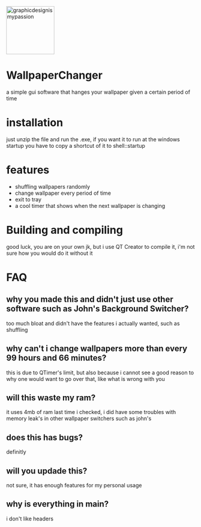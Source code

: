 <img width="128" height="128" alt="graphicdesignismypassion" src="https://github.com/user-attachments/assets/6d4bf480-bf14-4f33-9e16-e098393fdf2a" /> 

# WallpaperChanger

a simple gui software that hanges your wallpaper given a certain period of time


# installation
just unzip the file and run the .exe, if you want it to run at the windows startup you have to copy a shortcut of it to shell::startup

# features
- shuffling wallpapers randomly
- change wallpaper every period of time
- exit to tray
- a cool timer that shows when the next wallpaper is changing

# Building and compiling
good luck, you are on your own
jk, but i use QT Creator to compile it, i'm not sure how you would do it without it

# FAQ
## why you made this and didn't just use other software such as John's Background Switcher?
too much bloat and didn't have the features i actually wanted, such as shuffling
## why can't i change wallpapers more than every 99 hours and 66 minutes?
this is due to QTimer's limit, but also because i cannot see a good reason to why one would want to go over that, like what is wrong with you
## will this waste my ram?
it uses 4mb of ram last time i checked, i did have some troubles with memory leak's in other wallpaper switchers such as john's
## does this has bugs?
definitly
## will you updade this?
not sure, it has enough features for my personal usage
## why is everything in main?
i don't like headers
